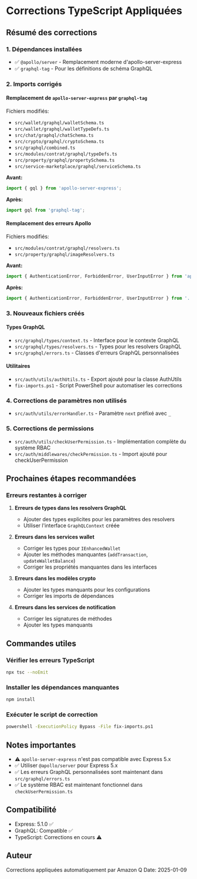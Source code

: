 # Corrections TypeScript Appliquées

## Résumé des corrections

### 1. Dépendances installées
- ✅ `@apollo/server` - Remplacement moderne d'apollo-server-express
- ✅ `graphql-tag` - Pour les définitions de schéma GraphQL

### 2. Imports corrigés

#### Remplacement de `apollo-server-express` par `graphql-tag`
Fichiers modifiés:
- `src/wallet/graphql/walletSchema.ts`
- `src/wallet/graphql/walletTypeDefs.ts`
- `src/chat/graphql/chatSchema.ts`
- `src/crypto/graphql/cryptoSchema.ts`
- `src/graphql/combined.ts`
- `src/modules/contrat/graphql/typeDefs.ts`
- `src/property/graphql/propertySchema.ts`
- `src/service-marketplace/graphql/serviceSchema.ts`

**Avant:**
```typescript
import { gql } from 'apollo-server-express';
```

**Après:**
```typescript
import gql from 'graphql-tag';
```

#### Remplacement des erreurs Apollo
Fichiers modifiés:
- `src/modules/contrat/graphql/resolvers.ts`
- `src/property/graphql/imageResolvers.ts`

**Avant:**
```typescript
import { AuthenticationError, ForbiddenError, UserInputError } from 'apollo-server-express';
```

**Après:**
```typescript
import { AuthenticationError, ForbiddenError, UserInputError } from '../../graphql/errors';
```

### 3. Nouveaux fichiers créés

#### Types GraphQL
- `src/graphql/types/context.ts` - Interface pour le contexte GraphQL
- `src/graphql/types/resolvers.ts` - Types pour les resolvers GraphQL
- `src/graphql/errors.ts` - Classes d'erreurs GraphQL personnalisées

#### Utilitaires
- `src/auth/utils/authUtils.ts` - Export ajouté pour la classe AuthUtils
- `fix-imports.ps1` - Script PowerShell pour automatiser les corrections

### 4. Corrections de paramètres non utilisés
- `src/auth/utils/errorHandler.ts` - Paramètre `next` préfixé avec `_`

### 5. Corrections de permissions
- `src/auth/utils/checkUserPermission.ts` - Implémentation complète du système RBAC
- `src/auth/middlewares/checkPermission.ts` - Import ajouté pour checkUserPermission

## Prochaines étapes recommandées

### Erreurs restantes à corriger

1. **Erreurs de types dans les resolvers GraphQL**
   - Ajouter des types explicites pour les paramètres des resolvers
   - Utiliser l'interface `GraphQLContext` créée

2. **Erreurs dans les services wallet**
   - Corriger les types pour `IEnhancedWallet`
   - Ajouter les méthodes manquantes (`addTransaction`, `updateWalletBalance`)
   - Corriger les propriétés manquantes dans les interfaces

3. **Erreurs dans les modèles crypto**
   - Ajouter les types manquants pour les configurations
   - Corriger les imports de dépendances

4. **Erreurs dans les services de notification**
   - Corriger les signatures de méthodes
   - Ajouter les types manquants

## Commandes utiles

### Vérifier les erreurs TypeScript
```bash
npx tsc --noEmit
```

### Installer les dépendances manquantes
```bash
npm install
```

### Exécuter le script de correction
```bash
powershell -ExecutionPolicy Bypass -File fix-imports.ps1
```

## Notes importantes

- ⚠️ `apollo-server-express` n'est pas compatible avec Express 5.x
- ✅ Utiliser `@apollo/server` pour Express 5.x
- ✅ Les erreurs GraphQL personnalisées sont maintenant dans `src/graphql/errors.ts`
- ✅ Le système RBAC est maintenant fonctionnel dans `checkUserPermission.ts`

## Compatibilité

- Express: 5.1.0 ✅
- GraphQL: Compatible ✅
- TypeScript: Corrections en cours ⚠️

## Auteur
Corrections appliquées automatiquement par Amazon Q
Date: 2025-01-09

